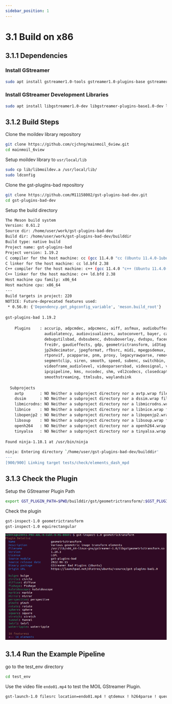 ```yaml
---
sidebar_position: 1
---
```

# 3.1 Build on x86

## 3.1.1 Dependencies

### Install GStreamer

```bash
sudo apt install gstreamer1.0-tools gstreamer1.0-plugins-base gstreamer1.0-plugins-good gstreamer1.0-plugins-bad gstreamer1.0-plugins-ugly gstreamer1.0-vaapi gstreamer1.0-libav 
```

### Install GStreamer Development Libraries

```bash
sudo apt install libgstreamer1.0-dev libgstreamer-plugins-base1.0-dev libgstreamer-plugins-good1.0-dev libgstreamer-plugins-bad1.0-dev
```

## 3.1.2 Build Steps

Clone the moildev library repository

```bash
git clone https://github.com/cjchng/mainmoil_6view.git
cd mainmoil_6view
```

Setup moildev library to `usr/local/lib`

```bash
sudo cp lib/libmoildev.a /usr/local/lib/
sudo ldconfig
```

Clone the gst-plugins-bad repository

```bash
git clone https://github.com/M11158002/gst-plugins-bad-dev.git
cd gst-plugins-bad-dev
```

Setup the build directory

```bash title="meson setup builddir"
The Meson build system
Version: 0.61.2
Source dir: /home/user/work/gst-plugins-bad-dev
Build dir: /home/user/work/gst-plugins-bad-dev/builddir
Build type: native build
Project name: gst-plugins-bad
Project version: 1.19.2
C compiler for the host machine: cc (gcc 11.4.0 "cc (Ubuntu 11.4.0-1ubuntu1~22.04) 11.4.0")
C linker for the host machine: cc ld.bfd 2.38
C++ compiler for the host machine: c++ (gcc 11.4.0 "c++ (Ubuntu 11.4.0-1ubuntu1~22.04) 11.4.0")
C++ linker for the host machine: c++ ld.bfd 2.38
Host machine cpu family: x86_64
Host machine cpu: x86_64
---
Build targets in project: 220
NOTICE: Future-deprecated features used:
 * 0.56.0: {'Dependency.get_pkgconfig_variable', 'meson.build_root'}

gst-plugins-bad 1.19.2

    Plugins    : accurip, adpcmdec, adpcmenc, aiff, asfmux, audiobuffersplit, audiofxbad, audiomixmatrix,
                 audiolatency, audiovisualizers, autoconvert, bayer, camerabin, codecalpha, coloreffects,
                 debugutilsbad, dvbsubenc, dvbsuboverlay, dvdspu, faceoverlay, festival, fieldanalysis, freeverb,
                 frei0r, gaudieffects, gdp, geometrictransform, id3tag, inter, interlace, ivfparse, ivtc,
                 jp2kdecimator, jpegformat, rfbsrc, midi, mpegpsdemux, mpegpsmux, mpegtsdemux, mpegtsmux, mxf, netsim,
                 rtponvif, pcapparse, pnm, proxy, legacyrawparse, removesilence, rist, rtmp2, rtpmanagerbad, sdpelem,
                 segmentclip, siren, smooth, speed, subenc, switchbin, timecode, transcode, videofiltersbad,
                 videoframe_audiolevel, videoparsersbad, videosignal, vmnc, y4mdec, decklink, dvb, fbdevsink,
                 ipcpipeline, kms, nvcodec, shm, v4l2codecs, closedcaption, dash, dc1394, hls, opencv, openexr, sctp,
                 smoothstreaming, ttmlsubs, waylandsink

  Subprojects
    avtp       : NO Neither a subproject directory nor a avtp.wrap file was found.
    dssim      : NO Neither a subproject directory nor a dssim.wrap file was found.
    libmicrodns: NO Neither a subproject directory nor a libmicrodns.wrap file was found.
    libnice    : NO Neither a subproject directory nor a libnice.wrap file was found.
    libopenjp2 : NO Neither a subproject directory nor a libopenjp2.wrap file was found.
    libsoup    : NO Neither a subproject directory nor a libsoup.wrap file was found.
    openh264   : NO Neither a subproject directory nor a openh264.wrap file was found.
    tinyalsa   : NO Neither a subproject directory nor a tinyalsa.wrap file was found.

Found ninja-1.10.1 at /usr/bin/ninja
```

```bash title="meson compile -C builddir"
ninja: Entering directory `/home/user/gst-plugins-bad-dev/builddir'
--- 
[900/900] Linking target tests/check/elements_dash_mpd
```

## 3.1.3 Check the Plugin

Setup the GStreamer Plugin Path

```bash
export GST_PLUGIN_PATH=$PWD/builddir/gst/geometrictransform/:$GST_PLUGIN_PATH
```

Check the plugin

```bash
gst-inspect-1.0 geometrictransform
gst-inspect-1.0 equirectangular
```
![](./image/result_geometrictransform.png)
## 3.1.4 Run the Example Pipeline

go to the test_env directory

```bash
cd test_env
```

Use the video file `endo01.mp4` to test the MOIL GStreamer Plugin.

```bash
gst-launch-1.0 filesrc location=endo01.mp4 ! qtdemux ! h264parse ! queue ! avdec_h264 ! videoconvert!  "video/x-raw, format=BGRA" ! equirectangular ! videoconvert ! autovideosink
```
